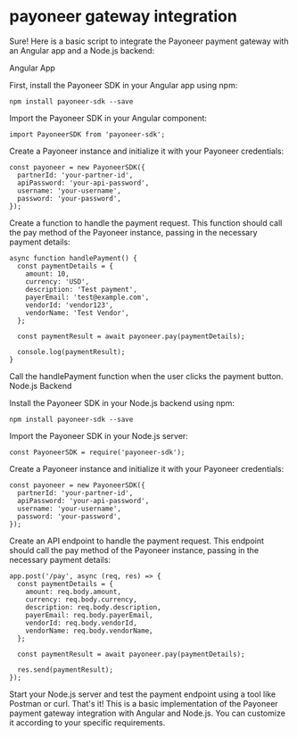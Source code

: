 # payoneer gateway integration
Sure! Here is a basic script to integrate the Payoneer payment gateway with an Angular app and a Node.js backend:

Angular App

First, install the Payoneer SDK in your Angular app using npm:
```
npm install payoneer-sdk --save
```

Import the Payoneer SDK in your Angular component:
```
import PayoneerSDK from 'payoneer-sdk';
```

Create a Payoneer instance and initialize it with your Payoneer credentials:
```
const payoneer = new PayoneerSDK({
  partnerId: 'your-partner-id',
  apiPassword: 'your-api-password',
  username: 'your-username',
  password: 'your-password',
});
```
Create a function to handle the payment request. This function should call the pay method of the Payoneer instance, passing in the necessary payment details:
```
async function handlePayment() {
  const paymentDetails = {
    amount: 10,
    currency: 'USD',
    description: 'Test payment',
    payerEmail: 'test@example.com',
    vendorId: 'vendor123',
    vendorName: 'Test Vendor',
  };

  const paymentResult = await payoneer.pay(paymentDetails);

  console.log(paymentResult);
}
```
Call the handlePayment function when the user clicks the payment button.
Node.js Backend

Install the Payoneer SDK in your Node.js backend using npm:
```
npm install payoneer-sdk --save
```
Import the Payoneer SDK in your Node.js server:
```
const PayoneerSDK = require('payoneer-sdk');
```
Create a Payoneer instance and initialize it with your Payoneer credentials:
```
const payoneer = new PayoneerSDK({
  partnerId: 'your-partner-id',
  apiPassword: 'your-api-password',
  username: 'your-username',
  password: 'your-password',
});
```
Create an API endpoint to handle the payment request. This endpoint should call the pay method of the Payoneer instance, passing in the necessary payment details:
```
app.post('/pay', async (req, res) => {
  const paymentDetails = {
    amount: req.body.amount,
    currency: req.body.currency,
    description: req.body.description,
    payerEmail: req.body.payerEmail,
    vendorId: req.body.vendorId,
    vendorName: req.body.vendorName,
  };

  const paymentResult = await payoneer.pay(paymentDetails);

  res.send(paymentResult);
});
```
Start your Node.js server and test the payment endpoint using a tool like Postman or curl.
That's it! This is a basic implementation of the Payoneer payment gateway integration with Angular and Node.js. You can customize it according to your specific requirements.
